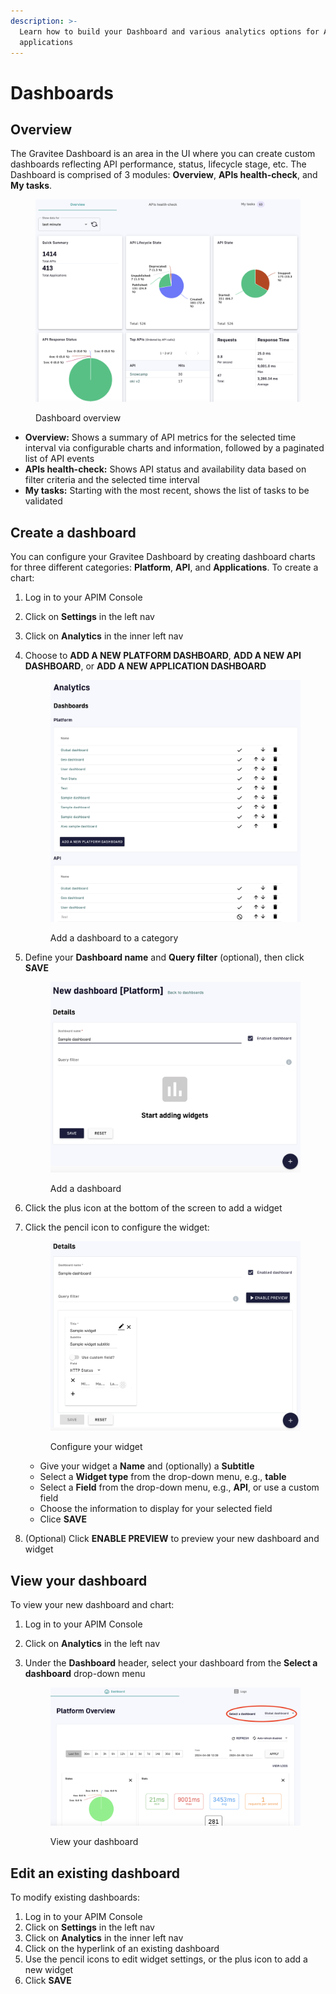 ```yaml
---
description: >-
  Learn how to build your Dashboard and various analytics options for APIs and
  applications
---
```


# Dashboards

## Overview <a href="#the-dashboard" id="the-dashboard"></a>

The Gravitee Dashboard is an area in the UI where you can create custom dashboards reflecting API performance, status, lifecycle stage, etc. The Dashboard is comprised of 3 modules: **Overview**, **APIs health-check**, and **My tasks**.

<figure><img src="../.gitbook/assets/dashboard_overview.png" alt=""><figcaption><p>Dashboard overview</p></figcaption></figure>

* **Overview:** Shows a summary of API metrics for the selected time interval via configurable charts and information, followed by a paginated list of API events
* **APIs health-check:** Shows API status and availability data based on filter criteria and the selected time interval
* **My tasks:** Starting with the most recent, shows the list of tasks to be validated

## Create a dashboard

You can configure your Gravitee Dashboard by creating dashboard charts for three different categories: **Platform**, **API**, and **Applications**. To create a chart:

1. Log in to your APIM Console
2. Click on **Settings** in the left nav
3. Click on **Analytics** in the inner left nav
4.  Choose to **ADD A NEW PLATFORM DASHBOARD**, **ADD A NEW API DASHBOARD**, or **ADD A NEW APPLICATION DASHBOARD**&#x20;

    <figure><img src="../.gitbook/assets/dashboard_add.png" alt=""><figcaption><p>Add a dashboard to a category</p></figcaption></figure>
5.  Define your **Dashboard name** and **Query filter** (optional), then click **SAVE**&#x20;

    <figure><img src="../.gitbook/assets/dashboard_create.png" alt=""><figcaption><p>Add a dashboard</p></figcaption></figure>
6. Click the plus icon at the bottom of the screen to add a widget
7.  Click the pencil icon to configure the widget:

    <figure><img src="../.gitbook/assets/dashboard_configure widget.png" alt=""><figcaption><p>Configure your widget</p></figcaption></figure>



    * Give your widget a **Name** and (optionally) a **Subtitle**
    * Select a **Widget type** from the drop-down menu, e.g., **table**
    * Select a **Field** from the drop-down menu, e.g., **API**, or use a custom field
    * Choose the information to display for your selected field
    * Clice **SAVE**
8. (Optional) Click **ENABLE PREVIEW** to preview your new dashboard and widget

## View your dashboard

To view your new dashboard and chart:

1. Log in to your APIM Console
2. Click on **Analytics** in the left nav
3.  Under the **Dashboard** header, select your dashboard from the **Select a dashboard** drop-down menu

    <figure><img src="../.gitbook/assets/dashboard_view.png" alt=""><figcaption><p>View your dashboard</p></figcaption></figure>

## Edit an existing dashboard

To modify existing dashboards:

1. Log in to your APIM Console
2. Click on **Settings** in the left nav
3. Click on **Analytics** in the inner left nav
4. Click on the hyperlink of an existing dashboard
5. Use the pencil icons to edit widget settings, or the plus icon to add a new widget
6. Click **SAVE**
